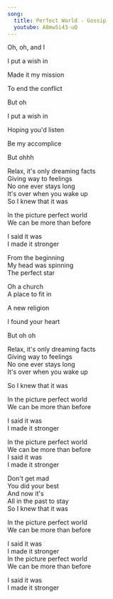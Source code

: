 ```yaml
---    
song:    
  title: Perfect World - Gossip
  youtube: A8mw5i43-uQ
---    
```


Oh, oh, and I  

I put a wish in  

Made it my mission  

To end the conflict  

But oh  

I put a wish in  

Hoping you'd listen  

Be my accomplice  

But ohhh  

Relax, it's only dreaming facts  
Giving way to feelings  
No one ever stays long  
It's over when you wake up  
So I knew that it was  

In the picture perfect world  
We can be more than before  

I said it was  
I made it stronger  

From the beginning  
My head was spinning  
The perfect star  

Oh a church  
A place to fit in  

A new religion  

I found your heart  

But oh oh  

Relax, it's only dreaming facts  
Giving way to feelings  
No one ever stays long  
It's over when you wake up  

So I knew that it was  

In the picture perfect world  
We can be more than before  

I said it was  
I made it stronger  

In the picture perfect world  
We can be more than before  
I said it was  
I made it stronger  

Don't get mad  
You did your best  
And now it's  
All in the past to stay  
So I knew that it was  

In the picture perfect world  
We can be more than before  

I said it was  
I made it stronger  
In the picture perfect world  
We can be more than before  

I said it was  
I made it stronger  

